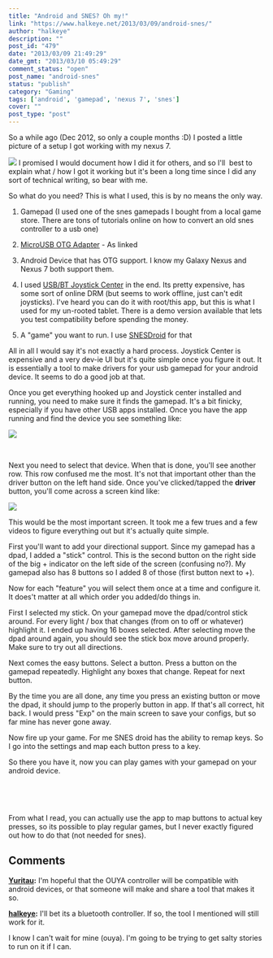 ```yaml
---
title: "Android and SNES? Oh my!"
link: "https://www.halkeye.net/2013/03/09/android-snes/"
author: "halkeye"
description: ""
post_id: "479"
date: "2013/03/09 21:49:29"
date_gmt: "2013/03/10 05:49:29"
comment_status: "open"
post_name: "android-snes"
status: "publish"
category: "Gaming"
tags: ['android', 'gamepad', 'nexus 7', 'snes']
cover: ""
post_type: "post"
---
```


So a while ago (Dec 2012, so only a couple months :D) I posted a little picture of a setup I got working with my nexus 7.

![](https://lh3.googleusercontent.com/-ZOWblFZgFao/UTwUOTQJzKI/AAAAAAAAF6w/b60tWebWq-A/s288/2012-12-27%252016.50.34.jpg)
I promised I would document how I did it for others, and so I'll  best to explain what / how I got it working but it's been a long time since I did any sort of technical writing, so bear with me.

So what do you need? This is what I used, this is by no means the only way.



 
  1. Gamepad (I used one of the snes gamepads I bought from a local game store. There are tons of tutorials online on how to convert an old snes controller to a usb one)

 
  2. [MicroUSB OTG Adapter](http://www.monoprice.com/products/product.asp?c_id=108&cp_id=10833&cs_id=1083314&p_id=9724&seq=1&format=2) \- As linked

 
  3. Android Device that has OTG support. I know my Galaxy Nexus and Nexus 7 both support them.

 
  4. I used [USB/BT Joystick Center](https://play.google.com/store/apps/details?id=com.poke64738.usbjoy) in the end. Its pretty expensive, has some sort of online DRM (but seems to work offline, just can't edit joysticks). I've heard you can do it with root/this app, but this is what I used for my un-rooted tablet. There is a demo version available that lets you test compatibility before spending the money.

 
  5. A "game" you want to run. I use [SNESDroid](https://play.google.com/store/apps/details?id=ca.halsafar.snesdroid) for that


All in all I would say it's not exactly a hard process. Joystick Center is expensive and a very dev-ie UI but it's quite simple once you figure it out. It is essentially a tool to make drivers for your usb gamepad for your android device. It seems to do a good job at that.

Once you get everything hooked up and Joystick center installed and running, you need to make sure it finds the gamepad. It's a bit finicky, especially if you have other USB apps installed. Once you have the app running and find the device you see something like:

![](https://lh4.googleusercontent.com/-N_S2lp3Vf6Q/UTwaFcH-MpI/AAAAAAAAF6c/yhwxDRkPOjE/s144/Screenshot_2013-03-09-21-22-11.png)

 

Next you need to select that device. When that is done, you'll see another row. This row confused me the most. It's not that important other than the driver button on the left hand side. Once you've clicked/tapped the **driver** button, you'll come across a screen kind like:

![](https://lh4.googleusercontent.com/-81f0ZKD9_I0/UTwaGtF9UeI/AAAAAAAAF6s/2PUgFxqWimY/s144/Screenshot_2013-03-09-21-22-26.png)

This would be the most important screen. It took me a few trues and a few videos to figure everything out but it's actually quite simple.

First you'll want to add your directional support. Since my gamepad has a dpad, I added a "stick" control. This is the second button on the right side of the big + indicator on the left side of the screen (confusing no?). My gamepad also has 8 buttons so I added 8 of those (first button next to +).

Now for each "feature" you will select them once at a time and configure it. It does't matter at all which order you added/do things in.

First I selected my stick. On your gamepad move the dpad/control stick around. For every light / box that changes (from on to off or whatever) highlight it. I ended up having 16 boxes selected. After selecting move the dpad around again, you should see the stick box move around properly. Make sure to try out all directions.

Next comes the easy buttons. Select a button. Press a button on the gamepad repeatedly. Highlight any boxes that change. Repeat for next button.

By the time you are all done, any time you press an existing button or move the dpad, it should jump to the properly button in app. If that's all correct, hit back. I would press "Exp" on the main screen to save your configs, but so far mine has never gone away.

Now fire up your game. For me SNES droid has the ability to remap keys. So I go into the settings and map each button press to a key.

So there you have it, now you can play games with your gamepad on your android device.

 

 

From what I read, you can actually use the app to map buttons to actual key presses, so its possible to play regular games, but I never exactly figured out how to do that (not needed for snes).

## Comments

**[Yuritau](#5626 "2013-03-09 23:17:12"):** I'm hopeful that the OUYA controller will be compatible with android devices, or that someone will make and share a tool that makes it so.

**[halkeye](#5627 "2013-03-09 23:19:37"):** I'll bet its a bluetooth controller. If so, the tool I mentioned will still work for it.

I know I can't wait for mine (ouya). I'm going to be trying to get salty stories to run on it if I can.


